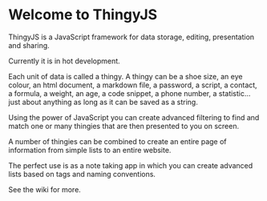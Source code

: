 Welcome to ThingyJS
========

ThingyJS is a JavaScript framework for data storage, editing, presentation and sharing.

Currently it is in hot development.

Each unit of data is called a thingy. A thingy can be a shoe size, an eye colour, an html document, a markdown file, a password, a script, a contact, a formula, a weight, an age, a code snippet, a phone number, a statistic... just about anything as long as it can be saved as a string.

Using the power of JavaScript you can create advanced filtering to find and match one or many thingies that are then presented to you on screen.

A number of thingies can be combined to create an entire page of information from simple lists to an entire website.

The perfect use is as a note taking app in which you can create advanced lists based on tags and naming conventions.

See the wiki for more.
